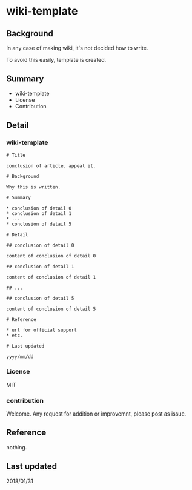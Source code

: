 # wiki-template

## Background

In any case of making wiki, it's not decided how to write.

To avoid this easily, template is created.

## Summary

* wiki-template
* License
* Contribution

## Detail

### wiki-template

```
# Title

conclusion of article. appeal it.

# Background

Why this is written.

# Summary

* conclusion of detail 0
* conclusion of detail 1
* ...
* conclusion of detail 5

# Detail

## conclusion of detail 0

content of conclusion of detail 0

## conclusion of detail 1

content of conclusion of detail 1

## ...

## conclusion of detail 5

content of conclusion of detail 5

# Reference

* url for official support
* etc.

# Last updated

yyyy/mm/dd
```

### License

MIT

### contribution

Welcome. Any request for addition or improvemnt, please post as issue.

## Reference

nothing.

## Last updated

2018/01/31
